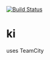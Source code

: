 [![Build Status](https://travis-ci.org/svd27/ki.svg?branch=master)](https://travis-ci.org/svd27/ki)

# ki

uses TeamCity
